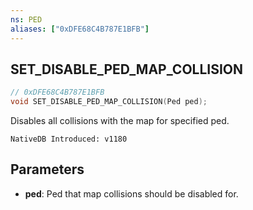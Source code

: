 ```yaml
---
ns: PED
aliases: ["0xDFE68C4B787E1BFB"]
---
```

## SET_DISABLE_PED_MAP_COLLISION

```c
// 0xDFE68C4B787E1BFB
void SET_DISABLE_PED_MAP_COLLISION(Ped ped);
```

Disables all collisions with the map for specified ped.

```
NativeDB Introduced: v1180
```

## Parameters
* **ped**: Ped that map collisions should be disabled for.
